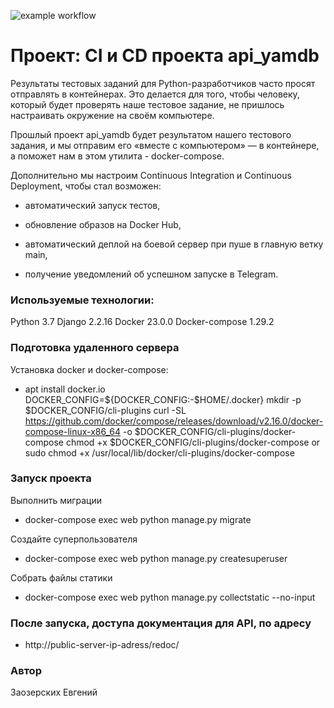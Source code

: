 ![example workflow](https://github.com/evgetta/yamdb_final/actions/workflows/yamdb_workflow.yml/badge.svg)

# Проект: CI и CD проекта api_yamdb

Результаты тестовых заданий для Python-разработчиков часто просят отправлять в контейнерах. 
Это делается для того, чтобы человеку, который будет проверять наше тестовое задание, не пришлось настраивать окружение на своём компьютере.

Прошлый проект api_yamdb будет результатом нашего тестового задания, и мы отправим его «вместе с компьютером» — в контейнере, а поможет нам в этом утилита - docker-compose.

Дополнительно мы настроим Continuous Integration и Continuous Deployment, чтобы стал возможен:
 
- автоматический запуск тестов,

- обновление образов на Docker Hub,

- автоматический деплой на боевой сервер при пуше в главную ветку main,

- получение уведомлений об успешном запуске в Telegram.


### Используемые технологии:

Python 3.7 
Django 2.2.16 
Docker 23.0.0 
Docker-compose 1.29.2

### Подготовка удаленного сервера
Установка docker и docker-compose:
- apt install docker.io
  DOCKER_CONFIG=${DOCKER_CONFIG:-$HOME/.docker}
  mkdir -p $DOCKER_CONFIG/cli-plugins
  curl -SL https://github.com/docker/compose/releases/download/v2.16.0/docker-compose-linux-x86_64 -o $DOCKER_CONFIG/cli-plugins/docker-compose
  chmod +x $DOCKER_CONFIG/cli-plugins/docker-compose or sudo chmod +x /usr/local/lib/docker/cli-plugins/docker-compose
  
### Запуск проекта
Выполнить миграции

- docker-compose exec web python manage.py migrate

Создайте суперпользователя

- docker-compose exec web python manage.py createsuperuser

Собрать файлы статики

- docker-compose exec web python manage.py collectstatic --no-input

### После запуска, доступа документация для API, по адресу  

- http://public-server-ip-adress/redoc/


### Автор
Заозерских Евгений
